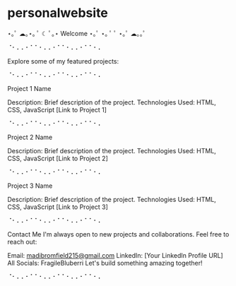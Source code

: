 # personalwebsite

⋆｡ﾟ ☁︎｡⋆｡ ﾟ ☾ ﾟ｡⋆ Welcome ⋆｡ﾟ ⋆｡ ﾟ ﾟ ⋆｡ﾟ ☁︎｡｡ﾟ

⠈⠂⠄⠄⠂⠁⠁⠂⠄⠄⠂⠁⠁⠂⠄⠄⠂⠁⠁⠂⠄

Explore some of my featured projects:

⠈⠂⠄⠄⠂⠁⠁⠂⠄⠄⠂⠁⠁⠂⠄⠄⠂⠁⠁⠂⠄

Project 1 Name

Description: Brief description of the project.
Technologies Used: HTML, CSS, JavaScript
[Link to Project 1]

⠈⠂⠄⠄⠂⠁⠁⠂⠄⠄⠂⠁⠁⠂⠄⠄⠂⠁⠁⠂⠄

Project 2 Name

Description: Brief description of the project.
Technologies Used: HTML, CSS, JavaScript
[Link to Project 2]

⠈⠂⠄⠄⠂⠁⠁⠂⠄⠄⠂⠁⠁⠂⠄⠄⠂⠁⠁⠂⠄

Project 3 Name

Description: Brief description of the project.
Technologies Used: HTML, CSS, JavaScript
[Link to Project 3]

⠈⠂⠄⠄⠂⠁⠁⠂⠄⠄⠂⠁⠁⠂⠄⠄⠂⠁⠁⠂⠄

Contact Me
I'm always open to new projects and collaborations. Feel free to reach out:

Email: madibromfield215@gmail.com
LinkedIn: [Your LinkedIn Profile URL]
All Socials: FragileBluberri
Let's build something amazing together!

⠈⠂⠄⠄⠂⠁⠁⠂⠄⠄⠂⠁⠁⠂⠄⠄⠂⠁⠁⠂⠄
